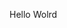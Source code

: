 Hello Wolrd
















































































































































































































































































































































































































































































































































































































